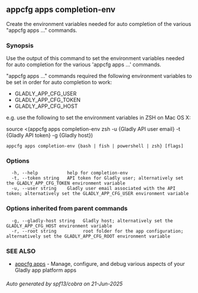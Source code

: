 ## appcfg apps completion-env

Create the environment variables needed for auto completion of the various "appcfg apps ..." commands.

### Synopsis

Use the output of this command to set the environment variables needed for 
auto completion for the various 'appcfg apps ...' commands.

"appcfg apps ..." commands required the following environment variables to be set in order for auto 
completion to work:
  - GLADLY_APP_CFG_USER
  - GLADLY_APP_CFG_TOKEN
  - GLADLY_APP_CFG_HOST

e.g. use the following to set the environment variables in ZSH on Mac OS X:

source <(appcfg apps completion-env zsh -u {Gladly API user email} -t {Gladly API token} -g {Gladly host})


```
appcfg apps completion-env {bash | fish | powershell | zsh} [flags]
```

### Options

```
  -h, --help           help for completion-env
  -t, --token string   API token for Gladly user; alternatively set the GLADLY_APP_CFG_TOKEN environment variable
  -u, --user string    Gladly user email associated with the API token; alternatively set the GLADLY_APP_CFG_USER environment variable
```

### Options inherited from parent commands

```
  -g, --gladly-host string   Gladly host; alternatively set the GLADLY_APP_CFG_HOST environment variable
  -r, --root string          root folder for the app configuration; alternatively set the GLADLY_APP_CFG_ROOT environment variable
```

### SEE ALSO

* [appcfg apps](appcfg_apps.md)	 - Manage, configure, and debug various aspects of your Gladly app platform apps

###### Auto generated by spf13/cobra on 21-Jun-2025
